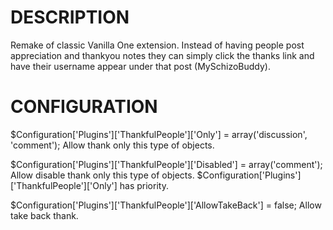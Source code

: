 DESCRIPTION
===========
Remake of classic Vanilla One extension. 
Instead of having people post appreciation and thankyou notes they can simply click the thanks link 
and have their username appear under that post (MySchizoBuddy).

CONFIGURATION
=============
$Configuration['Plugins']['ThankfulPeople']['Only'] = array('discussion', 'comment');
	Allow thank only this type of objects.
	
$Configuration['Plugins']['ThankfulPeople']['Disabled'] = array('comment');
	Allow disable thank only this type of objects.
	$Configuration['Plugins']['ThankfulPeople']['Only'] has priority.

$Configuration['Plugins']['ThankfulPeople']['AllowTakeBack'] = false;
	Allow take back thank.